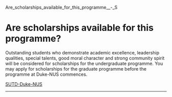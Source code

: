 Are_scholarships_available_for_this_programme__-_S



Are scholarships available for this programme?
==============================================

Outstanding students who demonstrate academic excellence, leadership qualities, special talents, good moral character and strong community spirit will be considered for scholarships for the undergraduate programme. You may apply for scholarships for the graduate programme before the programme at Duke-NUS commences.

[SUTD-Duke-NUS](https://www.sutd.edu.sg/tag/sutd-duke-nus/)

---

